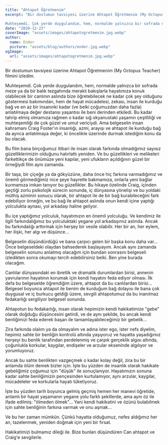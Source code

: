 ```yaml
---
title: "Ahtapot Öğretmenim"
excerpt: "Bir dostumun tavsiyesi üzerine Ahtapot Öğretmenim (My Octopus Teacher) filmini izledim. 

Muhteşemdi. Çok yerde duygulandım, hem, normalde yalnızca bir sofrada meze ya da bir balık tezgahında meraklı bakışlarla hayatımıza konuk olabilecek bir canlının aslında bize öğretebilecek ne kadar çok şey olduğunu göstermesi bakımından..."
date: "2020-12-23"
coverImage: "assets/images/ahtapotogretmenim.jpg.webp"
author:
  name: Ender
  picture: "assets/blog/authors/ender.jpg.webp"
ogImage:
  url: "assets/images/ahtapotogretmenim.jpg.webp"
---
```


Bir dostumun tavsiyesi üzerine Ahtapot Öğretmenim (My Octopus Teacher) filmini izledim.

Muhteşemdi. Çok yerde duygulandım, hem, normalde yalnızca bir sofrada meze ya da bir balık tezgahında meraklı bakışlarla hayatımıza konuk olabilecek bir canlının aslında bize öğretebilecek ne kadar çok şey olduğunu göstermesi bakımından, hem de hayat mücadelesi, zekası, insan ile kurduğu bağ ve en az bir insanınki kadar (ve belki çoğumuzdan daha fazla) anlatılmaya değer destansı yaşantısı ile beni derinden etkiledi. Bu kadar tahrip etmiş olmamıza rağmen o kadar sığ okyanustaki yaşamın çeşitliliği ve muhteşemliği de çok güzel ve umut vericiydi. Ama belgeselin insan kahramanı Craig Foster'ın insanlığı, azmi, arayışı ve ahtapot ile kurduğu bağ da ayrıca anlatılmaya değer, ki öncelikle üzerinde durmak istediğim konu da bu olacak.

Bu film bana birçoğumuz itibari ile insan olarak farkında olmadığımız sayısız güzelliklerimizin olduğunu hatırlattı yeniden. Ve bu güzellikleri ve melikeleri farkettikçe de önümüze yeni kapılar, yeni ufukların açıldığının güzel bir örneğiydi film aynı zamanda.

Bir taşa, bir çiçeğe ya da gökyüzüne, daha önce hiç farkına varmadığımız ve önemli görmediğimiz nice şeye hayretle bakmamıza, onlarla yeni bağlar kurmamıza imkan tanıyor bu güzellikler. Bu hikaye özelinde Craig, içinden geçtiği zorlu psikolojik sürecin sonunda, iç dünyasına yönelişi ve bu yoldaki müthiş azminin sonucu olarak, bir ahtapot ile de bir bağ kurabileceğini fark edebiliyor örneğin, ve bu bağ ile ahtapot aslında onun kendi içine yaptığı yolculukta aynası, yol arkadaşı haline geliyor.

Bu içe yaptığımız yolculuk, hayatımızın en önemli yolculuğu. Ve kendimiz ile ilgili farkındalığımız bu yolculuktaki yegane yol arkadaşımız aslında. Ancak bu farkındalığı arttırmak için herşey bir vesile olabilir. Her bir an, her eylem, her ilişki, her algı ve düşünce...

Belgeselin düşündürdüğü ve bana çarpıcı gelen bir başka konu daha var... Önce belgeseldeki olaydan bahsederek başlayayım. Ancak aynı zamanda belgeselin sonunu anlatmış olacağım için bundan sonrasını belgeseli izledikten sonra okumayı tercih edebilirsiniz belki. Ben yine burada olacağım.

Canlılar dünyasındaki en ibretlik ve dramatik durumlardan birisi, annenin yavrularının hayatının korumak için kendi hayatını feda ediyor olması. İlk defa bu belgeselde öğrendiğim üzere, ahtapot da bu canlılardan birisi... Belgesel boyunca ahtapot ile benim de kurduğum bağ dolayısı ile bana çok duygusal ve iç burkucu geldiği üzere, sevgili ahtapotumuz da bu inanılmaz fedakarlığı sergiliyor belgesel sonunda.

Ahtapotun bu fedakarlığı, insan olarak hepimizin kendi hakikatimize "gebe" olarak doğduğu düşüncesini getirdi, ve de aynı şekilde, bu ancak kendi benliğimizi feda ederek başarı ile tamamlayabileceğimiz bir gebelik...

Zira farkında olalım ya da olmayalım ve adına ister ego, ister nefs diyelim, hepimiz sahte bir benliğin kontrolü altında yaşıyoruz ve hayatta yaşadığımız herşeyi bu benlik tarafından perdelenmiş ve çarpık gerçeklik algısı altında, çoğunlukla korkular, kaygılar, endişeler ve arzular ekseninde algılıyor ve yorumluyoruz.

Ancak bu sahte benlikten vazgeçmek o kadar kolay değil, zira bu bir anlamda ölüm demek bizler için. İşte bu yüzden de insanlık olarak hakikate gebeliğimiz çoğumuz için "düşük" ile sonuçlanıyor. Hayatımızın sonuna kadar sahte benliğimizin pençesinden kurtulamıyor, aynı arzular, kaygılar, mücadeleler ve korkularla hayatı tüketiyoruz.

İşte bu yüzden tarih boyunca gelmiş geçmiş hemen her manevi öğretide, anlamlı bir hayat yaşamanın yegane yolu farklı şekillerde, ama aynı öz ile ifade edilmiş: "ölmeden ölmek"... Yani kendi hakikatini ve özünü bulabilmek için sahte benliğinin farkına varmak ve onu aşmak...

Ve bu her zaman mümkün. Çünkü hayatta olduğumuz, nefes aldığımız her an, tazelenmek, yeniden doğmak için yeni bir fırsat.

Hakikatimizi bulmamız dileği ile. Bize bunları düşündüren Can ahtapot ve Craig'e sevgilerle.
